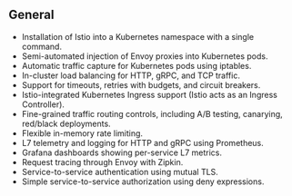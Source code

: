 ## General

- Installation of Istio into a Kubernetes namespace with a single command.
- Semi-automated injection of Envoy proxies into Kubernetes pods.
- Automatic traffic capture for Kubernetes pods using iptables.
- In-cluster load balancing for HTTP, gRPC, and TCP traffic.
- Support for timeouts, retries with budgets, and circuit breakers.
- Istio-integrated Kubernetes Ingress support (Istio acts as an Ingress Controller).
- Fine-grained traffic routing controls, including A/B testing, canarying, red/black deployments.
- Flexible in-memory rate limiting.
- L7 telemetry and logging for HTTP and gRPC using Prometheus.
- Grafana dashboards showing per-service L7 metrics.
- Request tracing through Envoy with Zipkin.
- Service-to-service authentication using mutual TLS.
- Simple service-to-service authorization using deny expressions.
